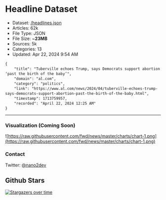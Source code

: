 # Headline Dataset

- Dataset: [/headlines.json](https://raw.githubusercontent.com/fwd/news/master/headlines.json) 
- Articles: 62k
- File Type: JSON
- File Size: ~**23MB**
- Sources: 5k
- Categories: 13
- Updated: Apr 22, 2024 9:54 AM

```
{
    "title": "Tuberville echoes Trump, says Democrats support abortion ‘past the birth of the baby’",
    "domain": "al.com",
    "category": "politics",
    "link": "https://www.al.com/news/2024/04/tuberville-echoes-trump-says-democrats-support-abortion-past-the-birth-of-the-baby.html",
    "timestamp": 1713759957,
    "recorded": "April 22, 2024 12:25 AM"
}
```

---

### Visualization (Coming Soon)

![https://raw.githubusercontent.com/fwd/news/master/charts/chart-1.png](https://raw.githubusercontent.com/fwd/news/master/charts/chart-1.png)

### Contact 

Twitter: [@nano2dev](https://twitter.com/nano2dev)

## Github Stars

[![Stargazers over time](https://starchart.cc/fwd/news.svg)](https://starchart.cc/fwd/news)
